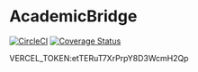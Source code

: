 # AcademicBridge

[![CircleCI](https://dl.circleci.com/status-badge/img/gh/Rutarenzi/AcademicBridge/tree/main.svg?style=svg)](https://dl.circleci.com/status-badge/redirect/gh/Rutarenzi/AcademicBridge/tree/main)
[![Coverage Status](https://coveralls.io/repos/github/Rutarenzi/AcademicBridge/badge.svg)](https://coveralls.io/github/Rutarenzi/AcademicBridge)

VERCEL_TOKEN:etTERuT7XrPrpY8D3WcmH2Qp
